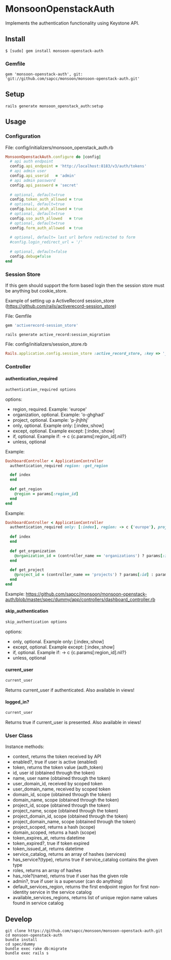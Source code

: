 MonsoonOpenstackAuth
=====================

Implements the authentication functionality using Keystone API.

Install
-------

```
$ [sudo] gem install monsoon-openstack-auth
```

### Gemfile


```
gem 'monsoon-openstack-auth', git: 'git://github.com/sapcc/monsoon/monsoon-openstack-auth.git'
```

Setup
-----

```
rails generate monsoon_openstack_auth:setup
```

Usage
-----

### Configuration
File: config/initializers/monsoon_openstack_auth.rb
```ruby
MonsoonOpenstackAuth.configure do |config|
  # api auth endpoint
  config.api_endpoint = 'http://localhost:8183/v3/auth/tokens'
  # api admin user
  config.api_userid   = 'admin'
  # api admin password
  config.api_password = 'secret'
  
  # optional, default=true
  config.token_auth_allowed = true
  # optional, default=true
  config.basic_atuh_allowed = true
  # optional, default=true
  config.sso_auth_allowed   = true
  # optional, default=true
  config.form_auth_allowed  = true
  
  # optional, default= last url before redirected to form
  #config.login_redirect_url = '/'
  
  # optional, default=false
  config.debug=false
end
```

### Session Store
If this gem should support the form based login then the session store must be anything but cookie_store.

Example of setting up a ActiveRecord session_store (https://github.com/rails/activerecord-session_store)

File: Gemfile
```ruby
gem 'activerecord-session_store'
```

```
rails generate active_record:session_migration
```

File: config/initializers/session_store.rb
```ruby
Rails.application.config.session_store :active_record_store, :key => '_monsoon_app_session'
```


### Controller

#### authentication_required

```ruby
authentication_required options
```

options:

* region, required. Example: 'europe'
* organization, optional. Example: 'o-ghghad'
* project, optional. Example: 'p-jhjhhj'
* only, optional. Example only: [:index,:show]
* except, optional. Example except: [:index,:show]
* if, optional. Example if: -> c {c.params[:region_id].nil?}
* unless, optional

Example:
```ruby
DashboardController < ApplicationController
  authentication_required region: :get_region 

  def index
  end
  
  def get_region
    @region = params[:region_id]
  end
end
```

Example:
```ruby
DashboardController < ApplicationController
  authentication_required only: [:index], region: -> c {'europe'}, project: :get_project, organization: :get_organization 
  
  def index
  end
  
  def get_organization
    @organization_id = (controller_name == 'organizations') ? params[:id] : params[:organization_id]
  end
  
  def get_project
    @project_id = (controller_name == 'projects') ? params[:id] : params[:project_id]
  end
end
```

Example: https://github.com/sapcc/monsoon/monsoon-openstack-auth/blob/master/spec/dummy/app/controllers/dashboard_controller.rb

#### skip_authentication

```ruby
skip_authentication options
```

options:

* only, optional. Example only: [:index,:show]
* except, optional. Example except: [:index,:show]
* if, optional. Example if: -> c {c.params[:region_id].nil?}
* unless, optional

#### current_user

```ruby
current_user
```
Returns current_user if authenticated.
Also available in views!

#### logged_in?

```ruby
current_user
```
Returns true if current_user is presented.
Also available in views!

### User Class
Instance methods:

* context, returns the token received by API
* enabled?, true if user is active (enabled)
* token, returns the token value (auth_token)  
* id, user id (obtained through the token)
* name, user name (obtained through the token)
* user_domain_id, received by scoped token
* user_domain_name, received by scoped token
* domain_id, scope (obtained through the token)
* domain_name, scope (obtained through the token)
* project_id, scope (obtained through the token)
* project_name, scope (obtained through the token)
* project_domain_id, scope (obtained through the token)
* project_domain_name, scope (obtained through the token)
* project_scoped, returns a hash (scope)
* domain_scoped, returns a hash (scope)
* token_expires_at, returns datetime
* token_expired?, true if token expired
* token_issued_at, returns datetime
* service_catalog, returns an array of hashes (services)
* has_service?(type), returns true if service_catalog contains the given type
* roles, returns an array of hashes
* has_role?(name), returns true if user has the given role
* admin?, true if user is a superuser (can do anything)    
* default_services_region, returns the first endpoint region for first non-identity service in the service catalog
* available_services_regions, returns list of unique region name values found in service catalog 


Develop
-------
```
git clone https://github.com/sapcc/monsoon/monsoon-openstack-auth.git
cd monsoon-openstack-auth
bundle install
cd spec/dummy
bundle exec rake db:migrate
bundle exec rails s
```